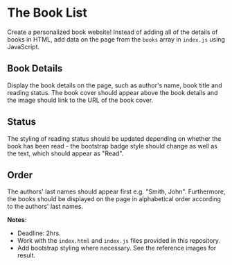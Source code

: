 # The Book List

Create a personalized book website! Instead of adding all of the details of books in HTML, add data on the page from the `books` array in `index.js` using JavaScript.

## Book Details

Display the book details on the page, such as author's name, book title and reading status. The book cover should appear above the book details and the image should link to the URL of the book cover.

## Status

The styling of reading status should be updated depending on whether the book has been read - the bootstrap badge style should change as well as the text, which should appear as "Read".

## Order

The authors' last names should appear first e.g. "Smith, John". Furthermore, the books should be displayed on the page in alphabetical order according to the authors' last names.

**Notes**:

- Deadline: 2hrs.
- Work with the `index.html` and `index.js` files provided in this repository.
- Add bootstrap styling where necessary. See the reference images for result.

